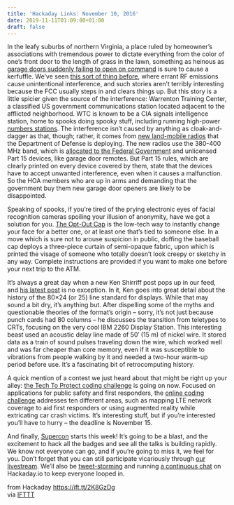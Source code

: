 ```yaml
---
title: 'Hackaday Links: November 10, 2016'
date: 2019-11-11T01:09:00+01:00
draft: false
---
```


In the leafy suburbs of northern Virginia, a place ruled by homeowner’s associations with tremendous power to dictate everything from the color of one’s front door to the length of grass in the lawn, something as heinous as [garage doors suddenly failing to open on command](https://www.fauquiernow.com/fauquier_news/article/fauquier-failing-garage-door-openers-mystify-local-neighborhood-2019) is sure to cause a kerfuffle. We’ve seen [this sort of thing before](https://hackaday.com/2019/05/15/the-great-ohio-key-fob-mystery-or-honey-i-jammed-the-neighborhood/), where errant RF emissions cause unintentional interference, and such stories aren’t terribly interesting because the FCC usually steps in and clears things up. But this story is a little spicier given the source of the interference: Warrenton Training Center, a classified US government communications station located adjacent to the afflicted neighborhood. WTC is known to be a CIA signals intelligence station, home to spooks doing spooky stuff, including running high-power [numbers stations](https://hackaday.com/2015/10/29/secret-radio-stations-by-the-numbers/). The interference isn’t caused by anything as cloak-and-dagger as that, though; rather, it comes from [new land-mobile radios](https://www.fauquiernow.com/fauquier_news/article/fauquier-feds-admit-radios-interfere-with-garage-door-openers-11-5-2019) that the Department of Defense is deploying. The new radios use the 380-400 MHz band, which is [allocated to the Federal Government](https://fccid.io/frequency-explorer.php?lower=335&upper=400) and unlicensed Part 15 devices, like garage door remotes. But Part 15 rules, which are clearly printed on every device covered by them, state that the devices have to accept unwanted interference, even when it causes a malfunction. So the HOA members who are up in arms and demanding that the government buy them new garage door openers are likely to be disappointed.

Speaking of spooks, if you’re tired of the prying electronic eyes of facial recognition cameras spoiling your illusion of anonymity, have we got a solution for you. [The Opt-Out Cap](https://www.macpierce.com/the-optout-cap) is the low-tech way to instantly change your face for a better one, or at least one that’s tied to someone else. In a move which is sure not to arouse suspicion in public, doffing the baseball cap deploys a three-piece curtain of semi-opaque fabric, upon which is printed the visage of someone who totally doesn’t look creepy or sketchy in any way. Complete instructions are provided if you want to make one before your next trip to the ATM.

It’s always a great day when a new Ken Shirriff post pops up in our feed, and [his latest post](http://www.righto.com/2019/11/ibm-sonic-delay-lines-and-history-of.html) is no exception. In it, Ken goes into great detail about the history of the 80×24 (or 25) line standard for displays. While that may sound a bit dry, it’s anything but. After dispelling some of the myths and questionable theories of the format’s origin – sorry, it’s not just because punch cards had 80 columns – he discusses the transition from teletypes to CRTs, focusing on the very cool IBM 2260 Display Station. This interesting beast used an acoustic delay line made of 50′ (15 m) of nickel wire. It stored data as a train of sound pulses traveling down the wire, which worked well and was far cheaper than core memory, even if it was susceptible to vibrations from people walking by it and needed a two-hour warm-up period before use. It’s a fascinating bit of retrocomputing history.

A quick mention of a contest we just heard about that might be right up your alley: [the Tech To Protect coding challenge](https://www.techtoprotectchallenge.org/) is going on now. Focused on applications for public safety and first responders, the [online coding challenge](https://www.techtoprotectchallenge.org/participate-online/) addresses ten different areas, such as mapping LTE network coverage to aid first responders or using augmented reality while extricating car crash victims. It’s interesting stuff, but if you’re interested you’ll have to hurry – the deadline is November 15.

And finally, [Supercon](https://hackaday.io/superconference/) starts this week! It’s going to be a blast, and the excitement to hack all the badges and see all the talks is building rapidly. We know not everyone can go, and if you’re going to miss it, we feel for you. Don’t forget that you can still participate vicariously through [our livestream](https://www.youtube.com/user/hackaday/featured). We’ll also be [tweet-storming](https://twitter.com/hashtag/supercon) and running [a continuous chat](https://hackaday.io/messages/room/280647) on Hackaday.io to keep everyone looped in.

  
  
from Hackaday https://ift.tt/2K8GzDg  
via [IFTTT](https://ifttt.com/?ref=da&site=blogger)